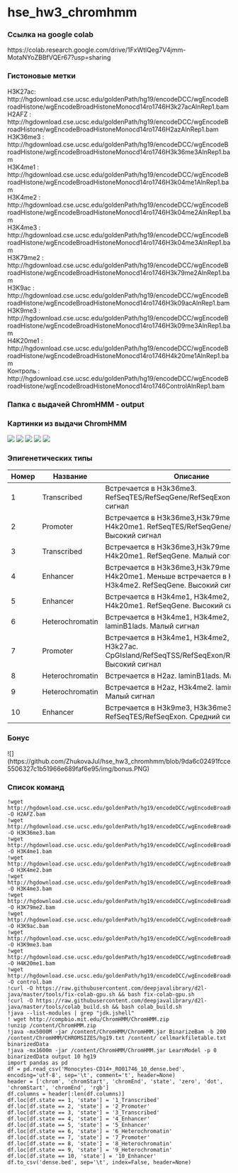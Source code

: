 # hse_hw3_chromhmm

<h3>Ссылка на google colab </h3> 
https://colab.research.google.com/drive/1FxWtlQeg7V4jmm-MotaNYoZBBfVQEr67?usp=sharing <br>

<h3>Гистоновыe метки</h3> 
H3K27aс: http://hgdownload.cse.ucsc.edu/goldenPath/hg19/encodeDCC/wgEncodeBroadHistone/wgEncodeBroadHistoneMonocd14ro1746H3k27acAlnRep1.bam <br>
H2AFZ : http://hgdownload.cse.ucsc.edu/goldenPath/hg19/encodeDCC/wgEncodeBroadHistone/wgEncodeBroadHistoneMonocd14ro1746H2azAlnRep1.bam <br> 
H3K36me3 : http://hgdownload.cse.ucsc.edu/goldenPath/hg19/encodeDCC/wgEncodeBroadHistone/wgEncodeBroadHistoneMonocd14ro1746H3k36me3AlnRep1.bam <br>
H3K4me1 : http://hgdownload.cse.ucsc.edu/goldenPath/hg19/encodeDCC/wgEncodeBroadHistone/wgEncodeBroadHistoneMonocd14ro1746H3k04me1AlnRep1.bam <br>
H3K4me2 : http://hgdownload.cse.ucsc.edu/goldenPath/hg19/encodeDCC/wgEncodeBroadHistone/wgEncodeBroadHistoneMonocd14ro1746H3k04me2AlnRep1.bam  <br>
H3K4me3 : http://hgdownload.cse.ucsc.edu/goldenPath/hg19/encodeDCC/wgEncodeBroadHistone/wgEncodeBroadHistoneMonocd14ro1746H3k04me3AlnRep1.bam <br>
H3K79me2 : http://hgdownload.cse.ucsc.edu/goldenPath/hg19/encodeDCC/wgEncodeBroadHistone/wgEncodeBroadHistoneMonocd14ro1746H3k79me2AlnRep1.bam <br>
H3K9ac : http://hgdownload.cse.ucsc.edu/goldenPath/hg19/encodeDCC/wgEncodeBroadHistone/wgEncodeBroadHistoneMonocd14ro1746H3k09acAlnRep1.bam  <br>
H3K9me3 : http://hgdownload.cse.ucsc.edu/goldenPath/hg19/encodeDCC/wgEncodeBroadHistone/wgEncodeBroadHistoneMonocd14ro1746H3k09me3AlnRep1.bam  <br>
H4K20me1 : http://hgdownload.cse.ucsc.edu/goldenPath/hg19/encodeDCC/wgEncodeBroadHistone/wgEncodeBroadHistoneMonocd14ro1746H4k20me1AlnRep1.bam <br>
Контроль : http://hgdownload.cse.ucsc.edu/goldenPath/hg19/encodeDCC/wgEncodeBroadHistone/wgEncodeBroadHistoneMonocd14ro1746ControlAlnRep1.bam <br>

<h3>Папка с выдачей ChromHMM - output</h3> 

<h3>Картинки из выдачи ChromHMM</h3> 

![](https://github.com/ZhukovaJul/hse_hw3_chromhmm/blob/a4d5cf021c87a3dbd8b05cafab3e5b32efd60a1d/output/Monocytes-CD14+_RO01746_10_RefSeqTES_neighborhood.png)
![](https://github.com/ZhukovaJul/hse_hw3_chromhmm/blob/a4d5cf021c87a3dbd8b05cafab3e5b32efd60a1d/output/Monocytes-CD14+_RO01746_10_RefSeqTSS_neighborhood.png)
![](https://github.com/ZhukovaJul/hse_hw3_chromhmm/blob/a4d5cf021c87a3dbd8b05cafab3e5b32efd60a1d/output/Monocytes-CD14+_RO01746_10_overlap.png)
![](https://github.com/ZhukovaJul/hse_hw3_chromhmm/blob/a4d5cf021c87a3dbd8b05cafab3e5b32efd60a1d/output/emissions_10.png)
![](https://github.com/ZhukovaJul/hse_hw3_chromhmm/blob/a4d5cf021c87a3dbd8b05cafab3e5b32efd60a1d/output/transitions_10.png)

<h3> Эпигенетических типы </h3>

| Номер  | Название | Описание | Изображение | 
|---|---|---|---|
| 1   | Transcribed | Встречается в H3k36me3. RefSeqTES/RefSeqGene/RefSeqExon. Малый сигнал |![](https://github.com/ZhukovaJul/hse_hw3_chromhmm/blob/5f671fc9a1ba2ee02b9a9126170f94e389aba89d/img/1.PNG)|
| 2   | Promoter | Встречается в H3k36me3,H3k79me2, H4k20me1. RefSeqTES/RefSeqGene/RefSeqExon. Высокий сигнал |![](https://github.com/ZhukovaJul/hse_hw3_chromhmm/blob/5f671fc9a1ba2ee02b9a9126170f94e389aba89d/img/2.PNG)|
| 3   | Transcribed | Встречается в H3k36me3,H3k79me2, H4k20me1. RefSeqGene. Малый согнал|![](https://github.com/ZhukovaJul/hse_hw3_chromhmm/blob/5f671fc9a1ba2ee02b9a9126170f94e389aba89d/img/3.PNG)|
| 4   | Enhancer | Встречается в H3k36me3,H3k79me2, H4k20me1. Меньше встречается в H3k4me1, H3k4me2. RefSeqGene. Высокий сигнал|![](https://github.com/ZhukovaJul/hse_hw3_chromhmm/blob/5f671fc9a1ba2ee02b9a9126170f94e389aba89d/img/4.PNG)|
| 5  | Enhancer  | Встречается в H3k4me1, H3k4me2, H3k79me2, H4k20me1. RefSeqGene. Высокий сигнал|![](https://github.com/ZhukovaJul/hse_hw3_chromhmm/blob/5f671fc9a1ba2ee02b9a9126170f94e389aba89d/img/5.PNG)|
| 6   | Heterochromatin | Встречается в H3k4me1, H3k4me2, H3k27ac. laminB1lads. Малый сигнал |![](https://github.com/ZhukovaJul/hse_hw3_chromhmm/blob/5f671fc9a1ba2ee02b9a9126170f94e389aba89d/img/6.PNG)|
| 7  | Promoter |Встречается в H3k4me1, H3k4me2, H3k4me3, H3k27ac. CpGIsland/RefSeqTSS/RefSeqExon/RefSeqTSS2kb. Высокий сигнал |![](https://github.com/ZhukovaJul/hse_hw3_chromhmm/blob/5f671fc9a1ba2ee02b9a9126170f94e389aba89d/img/7.PNG)|
| 8   | Heterochromatin | Встречается в H2az. laminB1lads. Малый сигнал |![](https://github.com/ZhukovaJul/hse_hw3_chromhmm/blob/5f671fc9a1ba2ee02b9a9126170f94e389aba89d/img/8.PNG)|
| 9   | Heterochromatin | Встречается в H2az, H3k4me2. laminB1lads. Малый сигнал |![](https://github.com/ZhukovaJul/hse_hw3_chromhmm/blob/5f671fc9a1ba2ee02b9a9126170f94e389aba89d/img/9.PNG)|
| 10   | Enhancer | Встречается в H3k9me3, H3k36me3,H3k79me2.  RefSeqTES/RefSeqExon. Средний сигнал  |![](https://github.com/ZhukovaJul/hse_hw3_chromhmm/blob/5f671fc9a1ba2ee02b9a9126170f94e389aba89d/img/10.PNG)|

<h3>Бонус </h3> 
![](https://github.com/ZhukovaJul/hse_hw3_chromhmm/blob/9da6c02491fcce5506327c1b51966e689faf6e95/img/bonus.PNG)

<h3>Список команд </h3> 

```!wget http://hgdownload.cse.ucsc.edu/goldenPath/hg19/encodeDCC/wgEncodeBroadHistone/wgEncodeBroadHistoneMonocd14ro1746H3k27acAlnRep1.bam -O H3K27ac.bam 
!wget http://hgdownload.cse.ucsc.edu/goldenPath/hg19/encodeDCC/wgEncodeBroadHistone/wgEncodeBroadHistoneMonocd14ro1746H2azAlnRep1.bam -O H2AFZ.bam  
!wget http://hgdownload.cse.ucsc.edu/goldenPath/hg19/encodeDCC/wgEncodeBroadHistone/wgEncodeBroadHistoneMonocd14ro1746H3k36me3AlnRep1.bam -O H3K36me3.bam 
!wget http://hgdownload.cse.ucsc.edu/goldenPath/hg19/encodeDCC/wgEncodeBroadHistone/wgEncodeBroadHistoneMonocd14ro1746H3k04me1AlnRep1.bam -O H3K4me1.bam 
!wget http://hgdownload.cse.ucsc.edu/goldenPath/hg19/encodeDCC/wgEncodeBroadHistone/wgEncodeBroadHistoneMonocd14ro1746H3k04me2AlnRep1.bam -O H3K4me2.bam 
!wget http://hgdownload.cse.ucsc.edu/goldenPath/hg19/encodeDCC/wgEncodeBroadHistone/wgEncodeBroadHistoneMonocd14ro1746H3k04me3AlnRep1.bam -O H3K4me3.bam 
!wget http://hgdownload.cse.ucsc.edu/goldenPath/hg19/encodeDCC/wgEncodeBroadHistone/wgEncodeBroadHistoneMonocd14ro1746H3k79me2AlnRep1.bam -O H3K79me2.bam 
!wget http://hgdownload.cse.ucsc.edu/goldenPath/hg19/encodeDCC/wgEncodeBroadHistone/wgEncodeBroadHistoneMonocd14ro1746H3k09acAlnRep1.bam -O H3K9ac.bam 
!wget http://hgdownload.cse.ucsc.edu/goldenPath/hg19/encodeDCC/wgEncodeBroadHistone/wgEncodeBroadHistoneMonocd14ro1746H3k09me3AlnRep1.bam -O H3K9me3.bam 
!wget http://hgdownload.cse.ucsc.edu/goldenPath/hg19/encodeDCC/wgEncodeBroadHistone/wgEncodeBroadHistoneMonocd14ro1746H4k20me1AlnRep1.bam -O H4K20me1.bam
!wget http://hgdownload.cse.ucsc.edu/goldenPath/hg19/encodeDCC/wgEncodeBroadHistone/wgEncodeBroadHistoneMonocd14ro1746ControlAlnRep1.bam -O control.bam 
!curl -O https://raw.githubusercontent.com/deepjavalibrary/d2l-java/master/tools/fix-colab-gpu.sh && bash fix-colab-gpu.sh 
!curl -O https://raw.githubusercontent.com/deepjavalibrary/d2l-java/master/tools/colab_build.sh && bash colab_build.sh 
!java --list-modules | grep "jdk.jshell" 
! wget http://compbio.mit.edu/ChromHMM/ChromHMM.zip 
!unzip /content/ChromHMM.zip 
!java -mx5000M -jar /content/ChromHMM/ChromHMM.jar BinarizeBam -b 200  /content/ChromHMM/CHROMSIZES/hg19.txt /content/ cellmarkfiletable.txt   binarizedData 
!java -mx1600m -jar /content/ChromHMM/ChromHMM.jar LearnModel -p 0 binarizedData output 10 hg19 
import pandas as pd
df = pd.read_csv('Monocytes-CD14+_RO01746_10_dense.bed', encoding='utf-8', sep='\t', comment='t', header=None)
header = ['chrom', 'chromStart', 'chromEnd', 'state', 'zero', 'dot', 'chromStart', 'chromEnd', 'rgb']
df.columns = header[:len(df.columns)]
df.loc[df.state == 1, 'state'] = '1_Transcribed'
df.loc[df.state == 2, 'state'] = '2_Promoter'
df.loc[df.state == 3, 'state'] = '3_Transcribed'
df.loc[df.state == 4, 'state'] = '4_Enhancer'
df.loc[df.state == 5, 'state'] = '5_Enhancer'
df.loc[df.state == 6, 'state'] = '6_Heterochromatin'
df.loc[df.state == 7, 'state'] = '7_Promoter'
df.loc[df.state == 8, 'state'] = '8_Heterochromatin'
df.loc[df.state == 9, 'state'] = '9_Heterochromatin'
df.loc[df.state == 10, 'state'] = '10_Enhancer'
df.to_csv('dense.bed', sep='\t', index=False, header=None)
```

